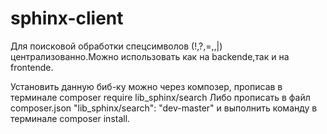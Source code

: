 # sphinx-client

Для поисковой  обработки  спецсимволов (!,?,=,\,|) централизованно.Можно использовать как на backende,так и на frontende.  

Установить данную биб-ку можно через композер, прописав в терминале      composer require lib_sphinx/search
Либо прописать в файл composer.json   "lib_sphinx/search": "dev-master" и выполнить команду в терминале composer install.




